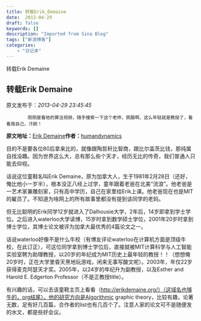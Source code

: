 ```yaml
---
title: 转载Erik_Demaine
date:  2013-04-29
draft: false
keywords: []
description: "Imported from Sina Blog"
tags: ["新浪博客"]
categories: 
    - "日记本"
---
```

转载Erik Demaine
## 转载Erik Demaine

 原文发布于：*2013-04-29 23:45:45*

			刚刚是看他的算法视频，随手搜索一下这个老师，佩服啊，这么年轻就是教授了，看看我自己，汗颜！

**原文地址：**[Erik Demaine](http://blog.sina.com.cn/s/blog_73c435960100tcxn.html)**作者：**[humandynamics](http://blog.sina.com.cn/u/1942238614)

目的不是要各位80后拿来比的，就像跟陶哲轩比智商，跟比尔盖茨比钱，那纯属自找没趣。因为世界这么大，总有那么些个天才，经历无比的传奇，我们普通人只能去仰视。

话说这位童鞋名叫Erik
Demaine，原为加拿大人，生于1981年2月28日（还好，俺比他小一岁半），根本没正八经上过学，童年跟着老爸在北美“流浪”。他老爸是一艺术家兼雕刻家，只有高中学历，自己在家里给Erik上课。他老爸现在也是MIT的雇员了。不知道为啥网上的所有故事里都没有提到该同学的老妈。

但无比聪明的Erik同学12岁就进入了Dalhousie大学，2年后，14岁即拿到学士学位。之后进入waterloo大学读博，15岁时拿到数学硕士学位，2001年20岁时拿到博士学位，其博士论文被评为加拿大最优秀的4篇论文之一。

话说waterloo好像不是什么牛校（有博友评论waterloo在计算机方面是顶级牛校，在此订正），可这位同学拿到博士学位后，直接就被MIT计算科学与人工智能实验室聘为助理教授，以20岁的年纪成为MIT历史上最年轻的教授！！（想想俺20岁时，正在大学里昏天黑地玩游戏，闲来无事写酸文呢）。2003年，年仅22岁获得麦克阿瑟天才奖。2005年，以24岁的年纪升为副教授，以及Esther
and Harold E. Edgerton Professor（不是正教授title）。

有兴趣的话，可以去该童鞋主页上看看（http://erikdemaine.org/）（这域名也够牛的，org结尾）。他的研究方向是Algorithmic
graphic
theory，比较有趣，论著无数，足有好几百篇，合作者的list也有几百个了。注意人家的论文可不是随便发的水文，都是些好会议。


